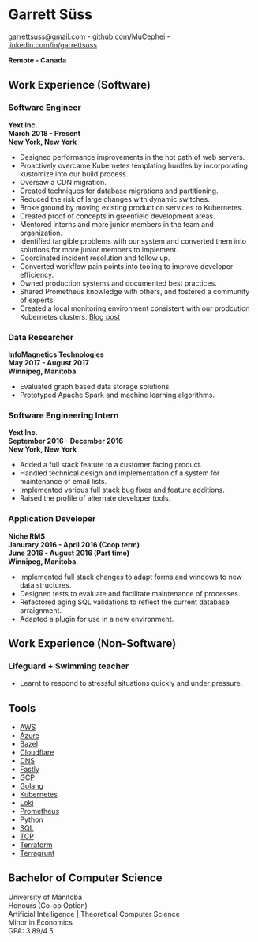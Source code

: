 # Garrett Süss

garrettsuss@gmail.com - 
[github.com/MuCephei](https://github.com/MuCephei) -
[linkedin.com/in/garrettsuss](https://www.linkedin.com/in/garrettsuss/)

**Remote - Canada**

## Work Experience (Software)

### Software Engineer
**Yext Inc.\
March 2018 - Present\
New York, New York**

* Designed performance improvements in the hot path of web servers.
* Proactively overcame Kubernetes templating hurdles by incorporating kustomize into our build process.
* Oversaw a CDN migration.
* Created techniques for database migrations and partitioning.
* Reduced the risk of large changes with dynamic switches.
* Broke ground by moving existing production services to Kubernetes.
* Created proof of concepts in greenfield development areas.
* Mentored interns and more junior members in the team and organization.
* Identified tangible problems with our system and converted them into solutions for more junior members to implement.
* Coordinated incident resolution and follow up.
* Converted workflow pain points into tooling to improve developer efficiency.
* Owned production systems and documented best practices.
* Shared Prometheus knowledge with others, and fostered a community of experts.
* Created a local monitoring environment consistent with our prodcution Kubernetes clusters. [Blog post](https://engblog.yext.com/post/monitoring-local-kubernetes-services-with-tilt)

### Data Researcher
**InfoMagnetics Technologies\
May 2017 - August 2017\
Winnipeg, Manitoba**

* Evaluated graph based data storage solutions.
* Prototyped Apache Spark and machine learning algorithms.

### Software Engineering Intern
**Yext Inc.\
September 2016 - December 2016\
New York, New York**

* Added a full stack feature to a customer facing product.
* Handled technical design and implementation of a system for maintenance of email lists.
* Implemented various full stack bug fixes and feature additions.
* Raised the profile of alternate developer tools.

### Application Developer
**Niche RMS\
Janurary 2016 - April 2016 (Coop term)\
June 2016 - August 2016 (Part time)\
Winnipeg, Manitoba**

* Implemented full stack changes to adapt forms and windows to new data structures.
* Designed tests to evaluate and facilitate maintenance of processes.
* Refactored aging SQL validations to reflect the current database arraignment.
* Adapted a plugin for use in a new environment.

## Work Experience (Non-Software)

### Lifeguard + Swimming teacher
* Learnt to respond to stressful situations quickly and under pressure.

## Tools
* [AWS](https://aws.amazon.com/)
* [Azure](https://azure.microsoft.com/en-us/)
* [Bazel](https://bazel.build/)
* [Cloudflare](https://www.cloudflare.com/)
* [DNS](https://en.wikipedia.org/wiki/Domain_Name_System)
* [Fastly](https://www.fastly.com/)
* [GCP](https://cloud.google.com/)
* [Golang](https://golang.org/)
* [Kubernetes](https://kubernetes.io/)
* [Loki](https://grafana.com/docs/loki/latest/)
* [Prometheus](https://prometheus.io/)
* [Python](https://docs.python.org/3/)
* [SQL](https://www.mysql.com/)
* [TCP](https://en.wikipedia.org/wiki/Transmission_Control_Protocol)
* [Terraform](https://www.terraform.io/)
* [Terragrunt](https://terragrunt.gruntwork.io/)

## Bachelor of Computer Science
University of Manitoba\
Honours (Co-op Option)\
Artificial Intelligence | Theoretical Computer Science\
Minor in Economics\
GPA: 3.89/4.5
